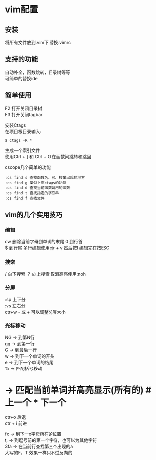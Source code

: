 # vim配置

## 安装
将所有文件放到.vim下 替换.vimrc

## 支持的功能

自动补全，函数跳转，目录树等等  
可简单的替换ide  

## 简单使用

F2 打开关闭目录树  
F3 打开关闭tagbar  

安装Ctags  
在项目根目录输入:  

```
$ ctags -R *
```
生成一个索引文件  
使用Ctrl + ] 和 Ctrl + O 在函数间跳转和跳回  

cscope几个简单的功能  

```
:cs find s 查找函数名、宏、枚举出现的地方
:cs find g 类似上面ctags的功能
:cs find d 查找当前函数调用的函数
:cs find t 查找指定的字符串
:cs find f 查找文件
```


## vim的几个实用技巧

### 编辑
cw 删除当前字母到单词的末尾
0 到行首  
$ 到行尾 
多行编辑使用ctr + v 然后按I 编辑完在按ESC

### 搜索
/ 向下搜索 ？ 向上搜索 取消高亮使用:noh

### 分屏
:sp 上下分  
:vs 左右分  
ctr+w - 或 + 可以调整分屏大小

### 光标移动  

NG -> 到第N行  
gg -> 到第一行  
G -> 到最后一行  
w -> 到下一个单词的开头  
e -> 到下一个单词的结尾  
% -> 匹配括号移动  
# -> 匹配当前单词并高亮显示(所有的)  # 上一个 * 下一个  

ctr+o 后退  
ctr + i 前进  

fx -> 到下一x字母所在的位置  
t, -> 到逗号前的第一个字符，也可以为其他字符  
3fa -> 在当前行查找第三个出现的a  
大写的F，T 效果一样只不过反向的  

